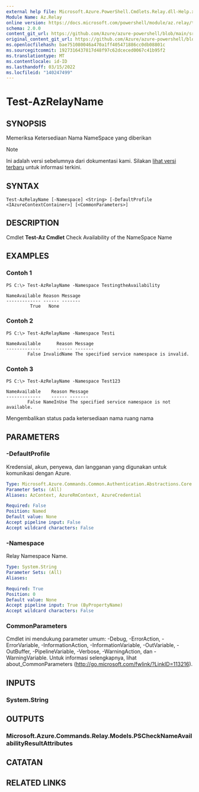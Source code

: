 ```yaml
---
external help file: Microsoft.Azure.PowerShell.Cmdlets.Relay.dll-Help.xml
Module Name: Az.Relay
online version: https://docs.microsoft.com/powershell/module/az.relay/test-azrelayname
schema: 2.0.0
content_git_url: https://github.com/Azure/azure-powershell/blob/main/src/Relay/Relay/help/Test-AzRelayName.md
original_content_git_url: https://github.com/Azure/azure-powershell/blob/main/src/Relay/Relay/help/Test-AzRelayName.md
ms.openlocfilehash: bae751080046a470a1ff405471886cc0db08801c
ms.sourcegitcommit: 1927316437817d48f97c62dceced0067c41b95f2
ms.translationtype: MT
ms.contentlocale: id-ID
ms.lasthandoff: 03/15/2022
ms.locfileid: "140247499"
---
```

# Test-AzRelayName

## SYNOPSIS
Memeriksa Ketersediaan Nama NameSpace yang diberikan

> [!NOTE]
>Ini adalah versi sebelumnya dari dokumentasi kami. Silakan [lihat versi terbaru](/powershell/module/az.relay/test-azrelayname) untuk informasi terkini.

## SYNTAX

```
Test-AzRelayName [-Namespace] <String> [-DefaultProfile <IAzureContextContainer>] [<CommonParameters>]
```

## DESCRIPTION
Cmdlet **Test-Az Cmdlet** Check Availability of the NameSpace Name

## EXAMPLES

### Contoh 1
```
PS C:\> Test-AzRelayName -Namespace TestingtheAvailability

NameAvailable Reason Message
------------- ------ -------
         True   None
```

### Contoh 2
```
PS C:\> Test-AzRelayName -Namespace Testi

NameAvailable      Reason Message
-------------      ------ -------
        False InvalidName The specified service namespace is invalid.
```

### Contoh 3
```
PS C:\> Test-AzRelayName -Namespace Test123

NameAvailable    Reason Message
-------------    ------ -------
        False NameInUse The specified service namespace is not available.
```

Mengembalikan status pada ketersediaan nama ruang nama

## PARAMETERS

### -DefaultProfile
Kredensial, akun, penyewa, dan langganan yang digunakan untuk komunikasi dengan Azure.

```yaml
Type: Microsoft.Azure.Commands.Common.Authentication.Abstractions.Core.IAzureContextContainer
Parameter Sets: (All)
Aliases: AzContext, AzureRmContext, AzureCredential

Required: False
Position: Named
Default value: None
Accept pipeline input: False
Accept wildcard characters: False
```

### -Namespace
Relay Namespace Name.

```yaml
Type: System.String
Parameter Sets: (All)
Aliases:

Required: True
Position: 0
Default value: None
Accept pipeline input: True (ByPropertyName)
Accept wildcard characters: False
```

### CommonParameters
Cmdlet ini mendukung parameter umum: -Debug, -ErrorAction, -ErrorVariable, -InformationAction, -InformationVariable, -OutVariable, -OutBuffer, -PipelineVariable, -Verbose, -WarningAction, dan -WarningVariable. Untuk informasi selengkapnya, lihat about_CommonParameters (http://go.microsoft.com/fwlink/?LinkID=113216).

## INPUTS

### System.String

## OUTPUTS

### Microsoft.Azure.Commands.Relay.Models.PSCheckNameAvailabilityResultAttributes

## CATATAN

## RELATED LINKS

